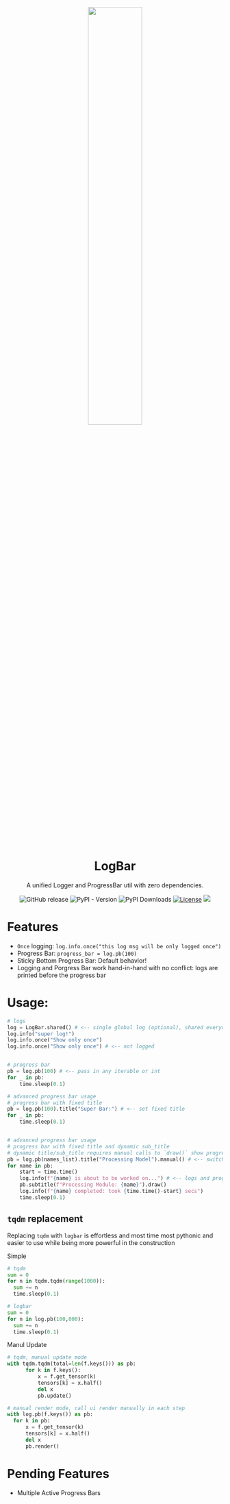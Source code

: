 <div align=center>

<image src="https://github.com/user-attachments/assets/ce85bc38-6741-4a86-8ca9-71c13c7fc563" width=50%>
</image>
  <h1>LogBar</h1>

  A unified Logger and ProgressBar util with zero dependencies. 
</div>

<p align="center" >
    <a href="https://github.com/ModelCloud/LogBar/releases" style="text-decoration:none;"><img alt="GitHub release" src="https://img.shields.io/github/release/ModelCloud/LogBar.svg"></a>
    <a href="https://pypi.org/project/logbar/" style="text-decoration:none;"><img alt="PyPI - Version" src="https://img.shields.io/pypi/v/logbar"></a>
    <a href="https://pepy.tech/projects/logbar" style="text-decoration:none;"><img src="https://static.pepy.tech/badge/logbar" alt="PyPI Downloads"></a>
    <a href="https://github.com/ModelCloud/LogBar/blob/main/LICENSE"><img src="https://img.shields.io/pypi/l/logbar" alt="License"></a>
    <a href="https://huggingface.co/modelcloud/"><img src="https://img.shields.io/badge/🤗%20Hugging%20Face-ModelCloud-%23ff8811.svg"></a>
</p>


# Features

* `Once` logging: `log.info.once("this log msg will be only logged once")`
* Progress Bar: `progress_bar = log.pb(100)`
* Sticky Bottom Progress Bar: Default behavior!
* Logging and Porgress Bar work hand-in-hand with no conflict: logs are printed before the progress bar

# Usage:

```py
# logs
log = LogBar.shared() # <-- single global log (optional), shared everywhere
log.info("super log!")
log.info.once("Show only once")
log.info.once("Show only once") # <-- not logged


# progress bar
pb = log.pb(100) # <-- pass in any iterable or int
for _ in pb:
    time.sleep(0.1)

# advanced progress bar usage
# progress bar with fixed title
pb = log.pb(100).title("Super Bar:") # <-- set fixed title
for _ in pb:
    time.sleep(0.1)


# advanced progress bar usage
# progress bar with fixed title and dynamic sub_title
# dynamic title/sub_title requires manual calls to `draw()` show progress correctly in correct order
pb = log.pb(names_list).title("Processing Model").manual() # <-- switch to manual render mode: call `draw()` manually
for name in pb:
    start = time.time()
    log.info(f"{name} is about to be worked on...") # <-- logs and progress bar do not conflict
    pb.subtitle(f"Processing Module: {name}").draw()
    log.info(f"{name} completed: took {time.time()-start} secs")
    time.sleep(0.1)
```

## `tqdm` replacement
Replacing `tqdm` with `logbar` is effortless and most time most pythonic and easier to use while being more powerful in the construction


Simple 
```py
# tqdm
sum = 0
for n in tqdm.tqdm(range(1000)):
  sum += n
  time.sleep(0.1)
```

```py
# logbar
sum = 0
for n in log.pb(100,000):
  sum += n
  time.sleep(0.1)
```

Manul Update
```py
# tqdm, manual update mode
with tqdm.tqdm(total=len(f.keys())) as pb:
      for k in f.keys():
          x = f.get_tensor(k)
          tensors[k] = x.half()
          del x
          pb.update()
```

```py
# manual render mode, call ui render manually in each step 
with log.pb(f.keys()) as pb:
  for k in pb:
      x = f.get_tensor(k)
      tensors[k] = x.half()
      del x
      pb.render()
```

# Pending Features

* Multiple Active Progress Bars



